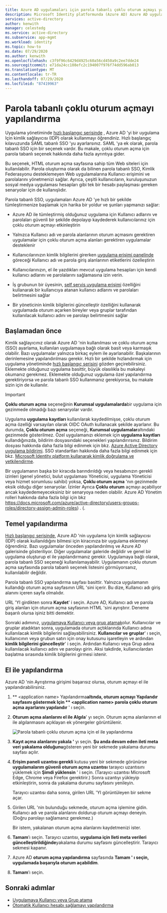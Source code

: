 ```yaml
---
title: Azure AD uygulamaları için parola tabanlı çoklu oturum açmayı yapılandırma
description: Microsoft Identity platformunda (Azure AD) Azure AD uygulamalarınız için parola tabanlı çoklu oturum açma (SSO) yapılandırma
services: active-directory
author: kenwith
manager: celestedg
ms.service: active-directory
ms.subservice: app-mgmt
ms.workload: identity
ms.topic: how-to
ms.date: 07/29/2020
ms.author: kenwith
ms.openlocfilehash: c3f9f96c6429d4925c60a56cd450a9c2ee7dde24
ms.sourcegitcommit: e71da24cc108efc2c194007f976f74dd596ab013
ms.translationtype: MT
ms.contentlocale: tr-TR
ms.lasthandoff: 07/29/2020
ms.locfileid: "87419963"
---
```

# <a name="configure-password-based-single-sign-on"></a>Parola tabanlı çoklu oturum açmayı yapılandırma

Uygulama yönetiminde [hızlı başlangıç serisinde](view-applications-portal.md) , Azure AD 'yi bir uygulama Için kimlik sağlayıcısı (IDP) olarak kullanmayı öğrendiniz. Hızlı başlangıç kılavuzunda SAML tabanlı SSO 'yu ayarlarsınız. SAML 'ya ek olarak, parola tabanlı SSO için bir seçenek vardır. Bu makale, çoklu oturum açma için parola tabanlı seçenek hakkında daha fazla ayrıntıya gider. 

Bu seçenek, HTML oturum açma sayfasına sahip tüm Web siteleri için kullanılabilir. Parola oluşturma olarak da bilinen parola tabanlı SSO, Kimlik Federasyonu desteklemeyen Web uygulamalarına Kullanıcı erişimini ve parolalarını yönetmenizi sağlar. Ayrıca, çeşitli kullanıcıların, kuruluşunuzun sosyal medya uygulaması hesapları gibi tek bir hesabı paylaşması gereken senaryolar için de kullanışlıdır. 

Parola tabanlı SSO, uygulamaları Azure AD 'ye hızlı bir şekilde tümleştirmenize başlamak için harika bir yoldur ve şunları yapmanızı sağlar:

- Azure AD ile tümleştirmiş olduğunuz uygulama için Kullanıcı adlarını ve parolaları güvenli bir şekilde depolayıp kaydederek kullanıcılarınız için çoklu oturum açmayı etkinleştirin

- Yalnızca Kullanıcı adı ve parola alanlarının oturum açmasını gerektiren uygulamalar için çoklu oturum açma alanları gerektiren uygulamalar desteklenir

- Kullanıcılarınızın kimlik bilgilerini girerken [uygulama erişimi panelinde](https://docs.microsoft.com/azure/active-directory/active-directory-saas-access-panel-introduction) göreceği Kullanıcı adı ve parola giriş alanlarının etiketlerini özelleştirin

- Kullanıcılarınızın, el ile yazdıkları mevcut uygulama hesapları için kendi kullanıcı adlarını ve parolalarını sağlamasına izin verin.

- İş grubunun bir üyesinin, [self servis uygulama erişimi](https://docs.microsoft.com/azure/active-directory/active-directory-self-service-application-access) özelliğini kullanarak bir kullanıcıya atanan kullanıcı adlarını ve parolaları belirtmesini sağlar

-   Bir yöneticinin kimlik bilgilerini güncelleştir özelliğini kullanarak uygulamada oturum açarken bireyler veya gruplar tarafından kullanılacak kullanıcı adını ve parolayı belirtmesini sağlar 

## <a name="before-you-begin"></a>Başlamadan önce

Kimlik sağlayıcınız olarak Azure AD 'nin kullanılması ve çoklu oturum açma (SSO) ayarlama, kullanılan uygulamaya bağlı olarak basit veya karmaşık olabilir. Bazı uygulamalar yalnızca birkaç eylem ile ayarlanabilir. Başkalarının derinlemesine yapılandırılması gerekir. Hızlı bir şekilde hızlandırmak için uygulama yönetiminde [hızlı başlangıç serisini](view-applications-portal.md) gözden geçirebilirsiniz. Eklemekte olduğunuz uygulama basittir, büyük olasılıkla bu makaleyi okumanız gerekmez. Eklemekte olduğunuz uygulama özel yapılandırma gerektiriyorsa ve parola tabanlı SSO kullanmanız gerekiyorsa, bu makale sizin için de kullanılır.

> [!IMPORTANT] 
> **Çoklu oturum açma** seçeneğinin **Kurumsal uygulamalarda**bir uygulama için gezinmede olmadığı bazı senaryolar vardır. 
>
> Uygulama **uygulama kayıtları** kullanılarak kaydedilmişse, çoklu oturum açma özelliği varsayılan olarak OIDC OAuth kullanacak şekilde ayarlanır. Bu durumda, **Çoklu oturum açma** seçeneği, **Kurumsal uygulamalar**altındaki gezinmede gösterilmez. Özel uygulamanızı eklemek için **uygulama kayıtları** kullandığınızda, bildirim dosyasındaki seçenekleri yapılandırırsınız. Bildirim dosyası hakkında daha fazla bilgi edinmek için bkz. [Azure Active Directory uygulama bildirimi](https://docs.microsoft.com/azure/active-directory/develop/reference-app-manifest). SSO standartları hakkında daha fazla bilgi edinmek için bkz. [Microsoft Identity platform kullanarak kimlik doğrulama ve yetkilendirme](https://docs.microsoft.com/azure/active-directory/develop/authentication-vs-authorization#authentication-and-authorization-using-microsoft-identity-platform). 
>
> Bir uygulamanın başka bir kiracıda barındırıldığı veya hesabınızın gerekli izinleri (genel yönetici, bulut uygulaması Yöneticisi, uygulama Yöneticisi veya hizmet sorumlusu sahibi) yoksa, **Çoklu oturum açma** 'nın gezinmede eksik olduğu diğer senaryolar. İzinler Ayrıca **Çoklu oturum** açmayı açabiliyor ancak kaydedemeyeceksiniz bir senaryoya neden olabilir. Azure AD Yönetim rolleri hakkında daha fazla bilgi için bkz https://docs.microsoft.com/azure/active-directory/users-groups-roles/directory-assign-admin-roles) . (.


## <a name="basic-configuration"></a>Temel yapılandırma

[Hızlı başlangıç serisinde](view-applications-portal.md), Azure AD 'nin uygulama Için kimlik sağlayıcısı (IDP) olarak kullanıldığını bilmesi için kiracınıza bir uygulama eklemeyi öğrendiniz. Bazı uygulamalar önceden yapılandırılmış ve Azure AD galerisinde gösteriliyor. Diğer uygulamalar galeride değildir ve genel bir uygulama oluşturup el ile yapılandırmanız gerekir. Uygulamaya bağlı olarak, parola tabanlı SSO seçeneği kullanılamayabilir. Uygulamanın çoklu oturum açma sayfasında parola tabanlı seçenek listesini görmüyorsanız, kullanılabilir değildir.

Parola tabanlı SSO yapılandırma sayfası basittir. Yalnızca uygulamanın kullandığı oturum açma sayfasının URL 'sini içerir. Bu dize, Kullanıcı adı giriş alanını içeren sayfa olmalıdır.

URL 'YI girdikten sonra **Kaydet**' i seçin. Azure AD, Kullanıcı adı ve parola giriş alanları için oturum açma sayfasının HTML 'sini ayrıştırır. Deneme başarılı olursa işiniz bitti demektir.
 
Sonraki adımınız, [uygulamaya Kullanıcı veya grup atamak](methods-for-assigning-users-and-groups.md)olur. Kullanıcılar ve gruplar atadıktan sonra, uygulamada oturum açtıklarında Kullanıcı adına kullanılacak kimlik bilgilerini sağlayabilirsiniz. **Kullanıcılar ve gruplar**' ı seçin, kullanıcının veya grubun satırı için onay kutusunu işaretleyin ve ardından **kimlik bilgilerini güncelleştir**' i seçin. Ardından Kullanıcı veya Grup adına kullanılacak kullanıcı adını ve parolayı girin. Aksi takdirde, kullanıcılardan başlatma sırasında kimlik bilgilerini girmesi istenir.
 

## <a name="manual-configuration"></a>El ile yapılandırma

Azure AD 'nin Ayrıştırma girişimi başarısız olursa, oturum açmayı el ile yapılandırabilirsiniz.

1. ** \<application name> Yapılandırma**altında, **oturum açmayı Yapılandır** sayfasını göstermek Için ** \<application name> parola çoklu oturum açma ayarlarını yapılandır** ' ı seçin. 

2. **Oturum açma alanlarını el ile Algıla**' yı seçin. Oturum açma alanlarının el ile algılanmasını açıklayan ek yönergeler görüntülenir.

   ![Parola tabanlı çoklu oturum açma için el ile yapılandırma](./media/configure-password-single-sign-on/password-configure-sign-on.png)
3. **Kayıt açma alanlarını yakala '** yı seçin. **Şu anda devam eden ileti meta veri yakalama olduğunu**gösteren yeni bir sekmede yakalama durumu sayfası açılır.

4. **Erişim paneli uzantısı gerekli** kutusu yeni bir sekmede görünürse **uygulamalarım güvenli oturum açma uzantısı** tarayıcı uzantısını yüklemek için **Şimdi yüklensin** ' i seçin. (Tarayıcı uzantısı Microsoft Edge, Chrome veya Firefox gerektirir.) Sonra uzantıyı yükleyip etkinleştirin, sonra da yakalama durumu sayfasını yenileyin.

   Tarayıcı uzantısı daha sonra, girilen URL 'YI görüntüleyen bir sekme açar.
5. Girilen URL 'nin bulunduğu sekmede, oturum açma işlemine gidin. Kullanıcı adı ve parola alanlarını doldurup oturum açmayı deneyin. (Doğru parolayı sağlamanız gerekmez.)

   Bir istem, yakalanan oturum açma alanlarını kaydetmenizi ister.
6. **Tamam**’ı seçin. Tarayıcı uzantısı, **uygulama için Ileti meta verileri güncelleştirildiğinde**yakalama durumu sayfasını güncelleştirir. Tarayıcı sekmesi kapanır.

7. Azure AD **oturum açma yapılandırma** sayfasında **Tamam ' ı seçin, uygulamada başarıyla oturum açabildim**.

8. **Tamam**’ı seçin.

## <a name="next-steps"></a>Sonraki adımlar

- [Uygulamaya Kullanıcı veya Grup atama](methods-for-assigning-users-and-groups.md)
- [Otomatik Kullanıcı hesabı sağlamayı yapılandırma](../app-provisioning/configure-automatic-user-provisioning-portal.md)
